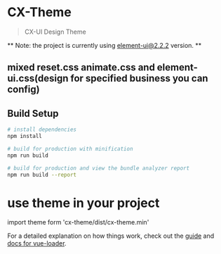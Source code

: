 # CX-Theme
> CX-UI Design Theme

** Note: the project is currently using element-ui@2.2.2 version. **

## mixed reset.css animate.css and element-ui.css(design for specified business you can config)

## Build Setup

``` bash
# install dependencies
npm install

# build for production with minification
npm run build

# build for production and view the bundle analyzer report
npm run build --report
```
# use theme in your project
import theme form 'cx-theme/dist/cx-theme.min'


For a detailed explanation on how things work, check out the [guide](http://vuejs-templates.github.io/webpack/) and [docs for vue-loader](http://vuejs.github.io/vue-loader).

